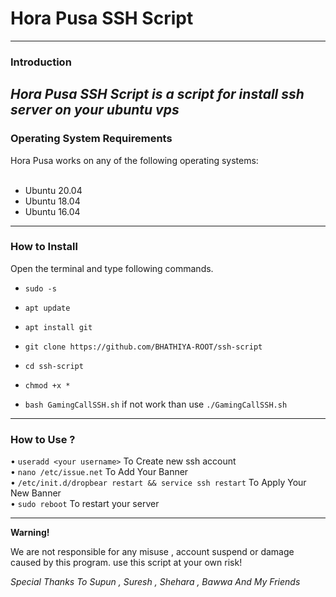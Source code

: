 
# Hora Pusa SSH Script

------------------------------------------------------------------------

### Introduction

*Hora Pusa SSH Script is a script for install ssh server on your ubuntu vps*
------------------------------------------------------------------------

### Operating System Requirements

Hora Pusa works on any of the following operating systems:<br>
<br>
* Ubuntu 20.04<br>
* Ubuntu 18.04<br>
* Ubuntu 16.04<br>
------------------------------------------------------------------------

### How to Install

Open the terminal and type following commands.

* `sudo -s`

* `apt update`

* `apt install git`

* `git clone https://github.com/BHATHIYA-ROOT/ssh-script`

* `cd ssh-script`

* `chmod +x *`

* `bash GamingCallSSH.sh` if not work than use `./GamingCallSSH.sh`

------------------------------------------------------------------------

### How to Use ?

• `useradd <your username>` To Create new ssh account
<br/>
• `nano /etc/issue.net` To Add Your Banner
<br/>
• `/etc/init.d/dropbear restart && service ssh restart` To Apply Your New Banner
<br/>
• `sudo reboot` To restart your server 
<br/>

------------------------------------------------------------------------

**Warning!**

We are not responsible for any misuse , account suspend or damage caused by this program. use this script at your own risk!




*Special Thanks To Supun , Suresh , Shehara , Bawwa And My Friends*
